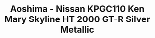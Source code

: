 ---
layout: product
title: "Aoshima - Nissan KPGC110 Ken Mary Skyline HT 2000 GT-R Silver Metallic"
price: "TBA" 
desc: "N/A"
img_path: "/assets/img/AO80412.webp"
brand: "N/A"
available: false
special_offer: false
new: false
soon: false
cat: "010000"
subcat: "013700"
subsubcat: "0N/A"
sifra: "AO80412"
popular: false
---